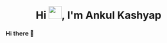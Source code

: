 
<h1 align="center">Hi <img src="https://media.giphy.com/media/hvRJCLFzcasrR4ia7z/giphy.gif" width="35">, I'm Ankul Kashyap</h1>

### Hi there 👋

<!--
**Geekyankul/Geekyankul** is a ✨ _special_ ✨ repository because its `README.md` (this file) appears on your GitHub profile.

